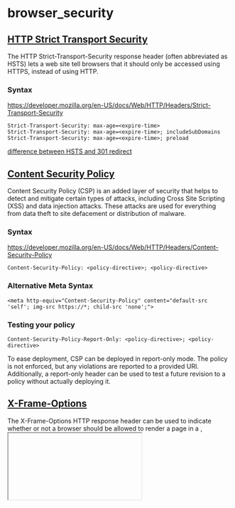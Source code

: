 # browser_security

## [HTTP Strict Transport Security](https://developer.mozilla.org/en-US/docs/Web/HTTP/Headers/Strict-Transport-Security)

The HTTP Strict-Transport-Security response header (often abbreviated as HSTS)  lets a web site tell browsers that it should only be accessed using HTTPS, instead of using HTTP.

### Syntax
https://developer.mozilla.org/en-US/docs/Web/HTTP/Headers/Strict-Transport-Security
```
Strict-Transport-Security: max-age=<expire-time>
Strict-Transport-Security: max-age=<expire-time>; includeSubDomains
Strict-Transport-Security: max-age=<expire-time>; preload
```

[difference between HSTS and 301 redirect](https://security.stackexchange.com/questions/129273/whats-the-difference-between-using-hsts-and-doing-a-301-redirection)

## [Content Security Policy](https://developer.mozilla.org/en-US/docs/Web/HTTP/CSP)

Content Security Policy (CSP) is an added layer of security that helps to detect and mitigate certain types of attacks, including Cross Site Scripting (XSS) and data injection attacks. These attacks are used for everything from data theft to site defacement or distribution of malware.

### Syntax
https://developer.mozilla.org/en-US/docs/Web/HTTP/Headers/Content-Security-Policy
```
Content-Security-Policy: <policy-directive>; <policy-directive>
```

### Alternative Meta Syntax
```
<meta http-equiv="Content-Security-Policy" content="default-src 'self'; img-src https://*; child-src 'none';">
```

### Testing your policy
```
Content-Security-Policy-Report-Only: <policy-directive>; <policy-directive>
```
To ease deployment, CSP can be deployed in report-only mode. The policy is not enforced, but any violations are reported to a provided URI. Additionally, a report-only header can be used to test a future revision to a policy without actually deploying it.

## [X-Frame-Options](https://developer.mozilla.org/en-US/docs/Web/HTTP/Headers/X-Frame-Options)

The X-Frame-Options HTTP response header can be used to indicate whether or not a browser should be allowed to render a page in a <frame>, <iframe> or <object> . Sites can use this to avoid clickjacking attacks, by ensuring that their content is not embedded into other sites.

### Syntax
https://developer.mozilla.org/en-US/docs/Web/HTTP/Headers/X-Frame-Options
```
X-Frame-Options: DENY
X-Frame-Options: SAMEORIGIN
X-Frame-Options: ALLOW-FROM https://example.com/
```

## [Same Origin Policy](https://developer.mozilla.org/en-US/docs/Web/Security/Same-origin_policy)
The same-origin policy restricts how a document or script loaded from one origin can interact with a resource from another origin. It is a critical security mechanism for isolating potentially malicious documents.

## [CORS](https://developer.mozilla.org/en-US/docs/HTTP/Access_control_CORS)
A resource makes a cross-origin HTTP request when it requests a resource from a different domain, 
or port than the one which the first resource itself serves. For example, an HTML page served from 
http://domain-a.com makes an `<img>` src request for http://domain-b.com/image.jpg.

For security reasons, browsers restrict cross-origin HTTP requests initiated from within scripts. 
For example, XMLHttpRequest and Fetch follow the same-origin policy. So, a web application 
using XMLHttpRequest or Fetch could only make HTTP requests to its own domain.

## [Cross-site Request Forgery CSRF](https://www.owasp.org/index.php/Cross-Site_Request_Forgery_%28CSRF%29)
## [Subresource Integrity](https://developer.mozilla.org/en-US/docs/Web/Security/Subresource_Integrity)
## [HTTP Public Key Pinning (HPKP)](https://developer.mozilla.org/en-US/docs/Web/HTTP/Public_Key_Pinning)
https://wiki.mozilla.org/Security/Guidelines/Web_Security
